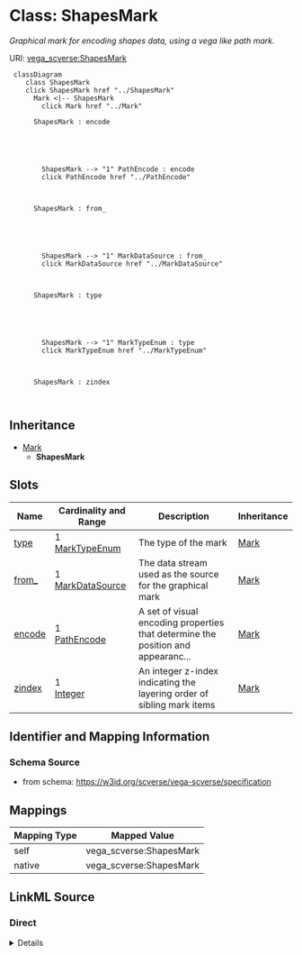 

# Class: ShapesMark 


_Graphical mark for encoding shapes data, using a vega like path mark._





URI: [vega_scverse:ShapesMark](https://w3id.org/scverse/vega-scverse/ShapesMark)






```mermaid
 classDiagram
    class ShapesMark
    click ShapesMark href "../ShapesMark"
      Mark <|-- ShapesMark
        click Mark href "../Mark"
      
      ShapesMark : encode
        
          
    
        
        
        ShapesMark --> "1" PathEncode : encode
        click PathEncode href "../PathEncode"
    

        
      ShapesMark : from_
        
          
    
        
        
        ShapesMark --> "1" MarkDataSource : from_
        click MarkDataSource href "../MarkDataSource"
    

        
      ShapesMark : type
        
          
    
        
        
        ShapesMark --> "1" MarkTypeEnum : type
        click MarkTypeEnum href "../MarkTypeEnum"
    

        
      ShapesMark : zindex
        
      
```





## Inheritance
* [Mark](Mark.md)
    * **ShapesMark**



## Slots

| Name | Cardinality and Range | Description | Inheritance |
| ---  | --- | --- | --- |
| [type](type.md) | 1 <br/> [MarkTypeEnum](MarkTypeEnum.md) | The type of the mark | [Mark](Mark.md) |
| [from_](from_.md) | 1 <br/> [MarkDataSource](MarkDataSource.md) | The data stream used as the source for the graphical mark | [Mark](Mark.md) |
| [encode](encode.md) | 1 <br/> [PathEncode](PathEncode.md) | A set of visual encoding properties that determine the position and appearanc... | [Mark](Mark.md) |
| [zindex](zindex.md) | 1 <br/> [Integer](Integer.md) | An integer z-index indicating the layering order of sibling mark items | [Mark](Mark.md) |









## Identifier and Mapping Information







### Schema Source


* from schema: https://w3id.org/scverse/vega-scverse/specification




## Mappings

| Mapping Type | Mapped Value |
| ---  | ---  |
| self | vega_scverse:ShapesMark |
| native | vega_scverse:ShapesMark |







## LinkML Source

<!-- TODO: investigate https://stackoverflow.com/questions/37606292/how-to-create-tabbed-code-blocks-in-mkdocs-or-sphinx -->

### Direct

<details>
```yaml
name: ShapesMark
description: Graphical mark for encoding shapes data, using a vega like path mark.
from_schema: https://w3id.org/scverse/vega-scverse/specification
rank: 1000
is_a: Mark
slot_usage:
  type:
    name: type
    description: The type of the mark. In this case, it is always 'symbol'.
    ifabsent: string(path)
    equals_string: path
  encode:
    name: encode
    description: A set of visual encoding properties that determine the position and
      appearance of the symbol mark.
    range: PathEncode

```
</details>

### Induced

<details>
```yaml
name: ShapesMark
description: Graphical mark for encoding shapes data, using a vega like path mark.
from_schema: https://w3id.org/scverse/vega-scverse/specification
rank: 1000
is_a: Mark
slot_usage:
  type:
    name: type
    description: The type of the mark. In this case, it is always 'symbol'.
    ifabsent: string(path)
    equals_string: path
  encode:
    name: encode
    description: A set of visual encoding properties that determine the position and
      appearance of the symbol mark.
    range: PathEncode
attributes:
  type:
    name: type
    description: The type of the mark. In this case, it is always 'symbol'.
    from_schema: https://w3id.org/scverse/vega-scverse/marks
    ifabsent: string(path)
    alias: type
    owner: ShapesMark
    domain_of:
    - Transform
    - Format
    - Scale
    - Legend
    - Mark
    - TextMark
    - GroupMark
    range: MarkTypeEnum
    required: true
    equals_string: path
  from_:
    name: from_
    description: The data stream used as the source for the graphical mark.
    from_schema: https://w3id.org/scverse/vega-scverse/marks
    rank: 1000
    alias: from_
    owner: ShapesMark
    domain_of:
    - Mark
    range: MarkDataSource
    required: true
  encode:
    name: encode
    description: A set of visual encoding properties that determine the position and
      appearance of the symbol mark.
    from_schema: https://w3id.org/scverse/vega-scverse/marks
    rank: 1000
    alias: encode
    owner: ShapesMark
    domain_of:
    - Mark
    - TextMark
    - GroupMark
    range: PathEncode
    required: true
  zindex:
    name: zindex
    description: "An integer z-index indicating the layering order of sibling mark\
      \ items. The default value is 0. Higher values \n(1) will cause marks to be\
      \ drawn on top of those with lower z-index values."
    from_schema: https://w3id.org/scverse/vega-scverse/marks
    alias: zindex
    owner: ShapesMark
    domain_of:
    - Axis
    - Legend
    - Mark
    - TextMark
    range: integer
    required: true

```
</details>